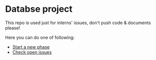 # Databse project

This repo is used just for interns' issues, don't push code & documents please!

Here you can do one of following:
* [Start a new phase](https://github.com/Star-Academy/codestar-intern-issues/issues/new/choose)
* [Check open issues](https://github.com/Star-Academy/codestar-intern-issues/issues)
